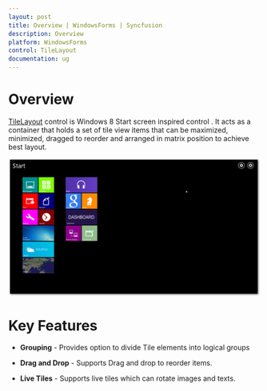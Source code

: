 ```yaml
---
layout: post
title: Overview | WindowsForms | Syncfusion
description: Overview
platform: WindowsForms
control: TileLayout 
documentation: ug
---
```


# Overview

[TileLayout](https://help.syncfusion.com/cr/cref_files/windowsforms/tools/Syncfusion.Tools.Windows~Syncfusion.Windows.Forms.Tools.TileLayout.html) control is Windows 8 Start screen inspired control . It acts as a container that holds a set of tile view items that can be maximized, minimized, dragged to reorder and arranged in matrix position to achieve best layout. 

![](Overview_images/Overviewimg2.png)

# Key Features

* **Grouping** - Provides option to divide Tile elements into logical groups

* **Drag and Drop** - Supports Drag and drop to reorder items.

* **Live Tiles** - Supports live tiles which can rotate images and texts.